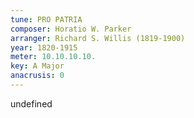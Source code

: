```yaml
---
tune: PRO PATRIA
composer: Horatio W. Parker
arranger: Richard S. Willis (1819-1900)
year: 1820-1915
meter: 10.10.10.10.
key: A Major
anacrusis: 0
---
```

undefined